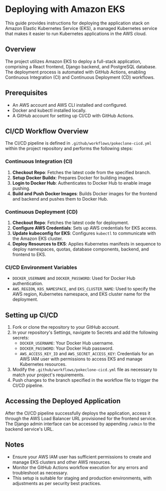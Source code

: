 # Deploying with Amazon EKS

This guide provides instructions for deploying the application stack on Amazon Elastic Kubernetes Service (EKS), a managed Kubernetes service that makes it easier to run Kubernetes applications in the AWS cloud.

## Overview

The project utilizes Amazon EKS to deploy a full-stack application, comprising a React frontend, Django backend, and PostgreSQL database. The deployment process is automated with GitHub Actions, enabling Continuous Integration (CI) and Continuous Deployment (CD) workflows.

## Prerequisites

- An AWS account and AWS CLI installed and configured.
- Docker and kubectl installed locally.
- A GitHub account for setting up CI/CD with GitHub Actions.

## CI/CD Workflow Overview

The CI/CD pipeline is defined in `.github/workflows/pokeclone-cicd.yml` within the project repository and performs the following steps:

### Continuous Integration (CI)

1. **Checkout Repo**: Fetches the latest code from the specified branch.
2. **Setup Docker Buildx**: Prepares Docker for building images.
3. **Login to Docker Hub**: Authenticates to Docker Hub to enable image pushing.
4. **Build and Push Docker Images**: Builds Docker images for the frontend and backend and pushes them to Docker Hub.

### Continuous Deployment (CD)

1. **Checkout Repo**: Fetches the latest code for deployment.
2. **Configure AWS Credentials**: Sets up AWS credentials for EKS access.
3. **Update kubeconfig for EKS**: Configures `kubectl` to communicate with the Amazon EKS cluster.
4. **Deploy Resources to EKS**: Applies Kubernetes manifests in sequence to deploy namespaces, quotas, database components, backend, and frontend to EKS.

### CI/CD Environment Variables

- `DOCKER_USERNAME` and `DOCKER_PASSWORD`: Used for Docker Hub authentication.
- `AWS_REGION`, `K8S_NAMESPACE`, and `EKS_CLUSTER_NAME`: Used to specify the AWS region, Kubernetes namespace, and EKS cluster name for the deployment.

## Setting up CI/CD

1. Fork or clone the repository to your GitHub account.
2. In your repository's Settings, navigate to Secrets and add the following secrets:
   - `DOCKER_USERNAME`: Your Docker Hub username.
   - `DOCKER_PASSWORD`: Your Docker Hub password.
   - `AWS_ACCESS_KEY_ID` and `AWS_SECRET_ACCESS_KEY`: Credentials for an AWS IAM user with permissions to access EKS and manage Kubernetes resources.
3. Modify the `.github/workflows/pokeclone-cicd.yml` file as necessary to match your project's requirements.
4. Push changes to the branch specified in the workflow file to trigger the CI/CD pipeline.

## Accessing the Deployed Application

After the CI/CD pipeline successfully deploys the application, access it through the AWS Load Balancer URL provisioned for the frontend service. The Django admin interface can be accessed by appending `/admin` to the backend service's URL.

## Notes

- Ensure your AWS IAM user has sufficient permissions to create and manage EKS clusters and other AWS resources.
- Monitor the GitHub Actions workflow execution for any errors and troubleshoot as necessary.
- This setup is suitable for staging and production environments, with adjustments as per security best practices.
